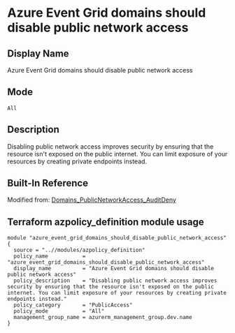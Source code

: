 # Azure Event Grid domains should disable public network access

## Display Name

Azure Event Grid domains should disable public network access

## Mode

`All`

## Description

Disabling public network access improves security by ensuring that the resource isn't exposed on the public internet. You can limit exposure of your resources by creating private endpoints instead.

## Built-In Reference

Modified from: [Domains_PublicNetworkAccess_AuditDeny](https://github.com/Azure/azure-policy/blob/master/built-in-policies/policyDefinitions/Event%20Grid/Domains_PublicNetworkAccess_AuditDeny.json)

Terraform azpolicy_definition module usage
-----

```hcl
module "azure_event_grid_domains_should_disable_public_network_access" {
  source = "..//modules/azpolicy_definition"
  policy_name           = "azure_event_grid_domains_should_disable_public_network_access"
  display_name          = "Azure Event Grid domains should disable public network access"
  policy_description    = "Disabling public network access improves security by ensuring that the resource isn't exposed on the public internet. You can limit exposure of your resources by creating private endpoints instead."
  policy_category       = "PublicAccess"
  policy_mode           = "All"
  management_group_name = azurerm_management_group.dev.name
}
```
